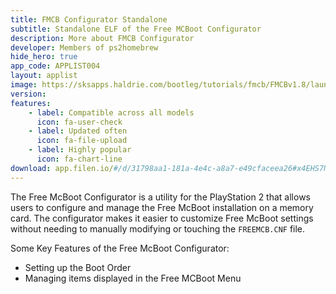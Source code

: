 ```yaml
---
title: FMCB Configurator Standalone
subtitle: Standalone ELF of the Free MCBoot Configurator
description: More about FMCB Configurator
developer: Members of ps2homebrew
hide_hero: true
app_code: APPLIST004
layout: applist
image: https://sksapps.haldrie.com/bootleg/tutorials/fmcb/FMCBv1.8/launch_k.jpg
version: 
features:
    - label: Compatible across all models
      icon: fa-user-check
    - label: Updated often
      icon: fa-file-upload
    - label: Highly popular
      icon: fa-chart-line
download: app.filen.io/#/d/31798aa1-181a-4e4c-a8a7-e49cfaceea26#x4EHS7NCOYUGiuXNK1LONvIkwFJ5vtI8
---
```


The Free McBoot Configurator is a utility for the PlayStation 2 that allows users to configure and manage the Free McBoot installation on a memory card. 
The configurator makes it easier to customize Free McBoot settings without needing to manually modifying or touching the `FREEMCB.CNF` file.  

Some Key Features of the Free McBoot Configurator:
- Setting up the Boot Order
- Managing items displayed in the Free MCBoot Menu
